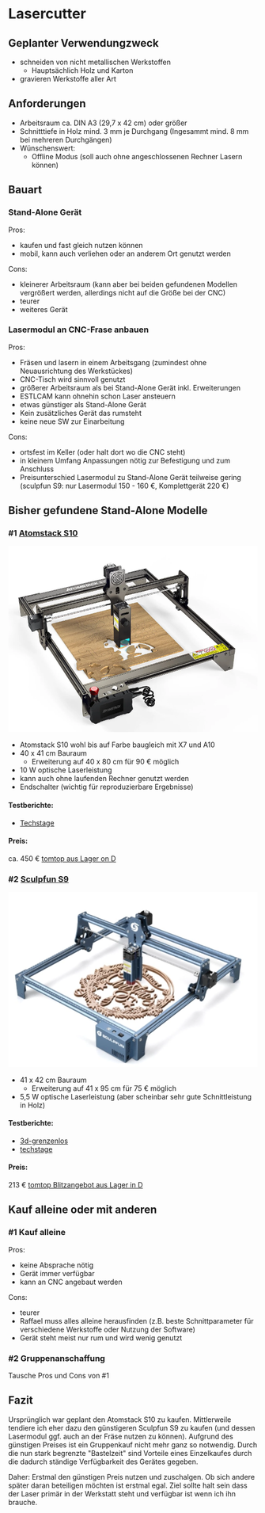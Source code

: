 # Lasercutter

## Geplanter Verwendungzweck
- schneiden von nicht metallischen Werkstoffen
  - Hauptsächlich Holz und Karton
- gravieren Werkstoffe aller Art

## Anforderungen
- Arbeitsraum ca. DIN A3 (29,7 x 42 cm) oder größer
- Schnitttiefe in Holz mind. 3 mm je Durchgang (Ingesammt mind. 8 mm bei mehreren Durchgängen)
- Wünschenswert:
  - Offline Modus (soll auch ohne angeschlossenen Rechner Lasern können)

## Bauart
### Stand-Alone Gerät
Pros:
- kaufen und fast gleich nutzen können
- mobil, kann auch verliehen oder an anderem Ort genutzt werden

Cons:
- kleinerer Arbeitsraum (kann aber bei beiden gefundenen Modellen vergrößert werden, allerdings nicht auf die Größe bei der CNC)
- teurer
- weiteres Gerät

### Lasermodul an CNC-Frase anbauen
Pros: 
- Fräsen und lasern in einem Arbeitsgang (zumindest ohne Neuausrichtung des Werkstückes)
- CNC-Tisch wird sinnvoll genutzt
- größerer Arbeitsraum als bei Stand-Alone Gerät inkl. Erweiterungen
- ESTLCAM kann ohnehin schon Laser ansteuern
- etwas günstiger als Stand-Alone Gerät
- Kein zusätzliches Gerät das rumsteht
- keine neue SW zur Einarbeitung

Cons: 
- ortsfest im Keller (oder halt dort wo die CNC steht)
- in kleinem Umfang Anpassungen nötig zur Befestigung und zum Anschluss
- Preisunterschied Lasermodul zu Stand-Alone Gerät teilweise gering (sculpfun S9: nur Lasermodul  150 - 160 €, Komplettgerät 220 €)

## Bisher gefundene Stand-Alone Modelle
### #1 [Atomstack S10](https://www.atomstack.net/collections/laser-engraver/products/atomstack-s10-pro-50w-laser-engraving-machine?variant=42821347606778) 
![](pics/s10.png)
- Atomstack S10 wohl bis auf Farbe baugleich mit X7 und A10
- 40 x 41 cm Bauraum
  - Erweiterung auf 40 x 80 cm für 90 € möglich
- 10 W optische Laserleistung
- kann auch ohne laufenden Rechner genutzt werden
- Endschalter (wichtig für reproduzierbare Ergebnisse)

#### Testberichte:
- [Techstage](https://www.techstage.de/test/atomstack-s10-pro-im-test-starker-laser-engraver-mit-10-watt-zum-schneiden-und/zpezs8m#nav-ring-42) 

#### Preis:
ca. 450 € [tomtop aus Lager on D](https://www.tomtop.com/de/p-os6227eu.html?_ga=2.149417270.1886502075.1668406549-2128827613.1620750406&_gac=1.61895774.1668406610.Cj0KCQiAyMKbBhD1ARIsANs7rEGIbOIaJtWY9oXyOlLVTQfMZN1alHnAqzkt551mTr96lshaxZPbbsMaAkf_EALw_wcB)


### #2 [Sculpfun S9](https://www.atomstack.net/collections/laser-engraver/products/atomstack-s10-pro-50w-laser-engraving-machine?variant=42821347606778) 
![](pics/s9.png)
- 41 x 42 cm Bauraum
  - Erweiterung auf 41 x 95 cm für 75 € möglich
- 5,5 W optische Laserleistung (aber scheinbar sehr gute Schnittleistung in Holz)


#### Testberichte:
- [3d-grenzenlos](https://www.3d-grenzenlos.de/test/lasergravierer/sculpfun-s9/) 
- [techstage](https://www.techstage.de/test/desktop-laser-sculpfun-s9-im-test-graviert-und-schneidet-holz-bis-10-mm/xdh8dlg)

#### Preis:
213 € [tomtop Blitzangebot aus Lager in D]([https://www.tomtop.com/de/p-os6227eu.html?_ga=2.149417270.1886502075.1668406549-2128827613.1620750406&_gac=1.61895774.1668406610.Cj0KCQiAyMKbBhD1ARIsANs7rEGIbOIaJtWY9oXyOlLVTQfMZN1alHnAqzkt551mTr96lshaxZPbbsMaAkf_EALw_wcB](https://www.tomtop.com/de/p-rtoxy-s9-eu.html))

## Kauf alleine oder mit anderen
### #1 Kauf alleine
Pros:
- keine Absprache nötig 
- Gerät immer verfügbar
- kann an CNC angebaut werden 

Cons:
- teurer
- Raffael muss alles alleine herausfinden (z.B. beste Schnittparameter für verschiedene Werkstoffe oder Nutzung der Software)
- Gerät steht meist nur rum und wird wenig genutzt

### #2 Gruppenanschaffung
Tausche Pros und Cons von #1

## Fazit
Ursprünglich war geplant den Atomstack S10 zu kaufen. Mittlerweile tendiere ich eher dazu den günstigeren Sculpfun S9 zu kaufen (und dessen Lasermodul ggf. auch an der Fräse nutzen zu können).
Aufgrund des günstigen Preises ist ein Gruppenkauf nicht mehr ganz so notwendig. Durch die nun stark begrenzte "Bastelzeit" sind Vorteile eines Einzelkaufes durch die dadurch ständige Verfügbarkeit des Gerätes gegeben.

Daher: Erstmal den günstigen Preis nutzen und zuschalgen. Ob sich andere später daran beteiligen möchten ist erstmal egal. Ziel sollte halt sein dass der Laser primär in der Werkstatt steht und verfügbar ist wenn ich ihn brauche.




